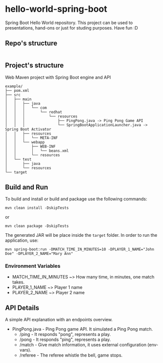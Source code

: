 # hello-world-spring-boot
Spring Boot Hello World repository. This project can be used to presentations, hand-ons or just for studing purposes. Have fun :D

## Repo's structure
```

```

## Project's structure
Web Maven project with Spring Boot engine and API
```
example/
├── pom.xml
├── src
│   ├── main
│   │   ├── java
│   │   │   └── com
│   │   │       └── redhat
│   │   │           └── resources
│   │   │               ├── PingPong.java -> Ping Pong Game API
│   │   │               └── SpringBootApplicationLauncher.java -> Spring Boot Activator
│   │   ├── resources
│   │   │   └── META-INF
│   │   └── webapp
│   │       ├── WEB-INF
│   │       │   └── beans.xml
│   │       └── resources
│   └── test
│       ├── java
│       └── resources
└── target
```

## Build and Run
To build and install or build and package use the following commands:
```
mvn clean install -DskipTests
```
or
```
mvn clean package -DskipTests
```
The generated JAR will be place inside the `target` folder.
In order to run the application, use:
```
mvn spring-boot:run -DMATCH_TIME_IN_MINUTES=10 -DPLAYER_1_NAME="John Doe" -DPLAYER_2_NAME="Mary Ann"
```

### Environment Variables
* MATCH_TIME_IN_MINUTES ~> How many time, in minutes, one match takes.
* PLAYER_1_NAME ~> Player 1 name
* PLAYER_2_NAME ~> Player 2 name

## API Details
A simple API explanation with an endpoints overview.
* PingPong.java - Ping Pong game API. It simulated a Ping Pong match.
	* /ping - It responds "pong", represents a play.
	* /pong - It responds "ping", represents a play.
	* /match - Give match information, it uses external configuration (env-vars).
	* /referee - The referee whistle the bell, game stops.